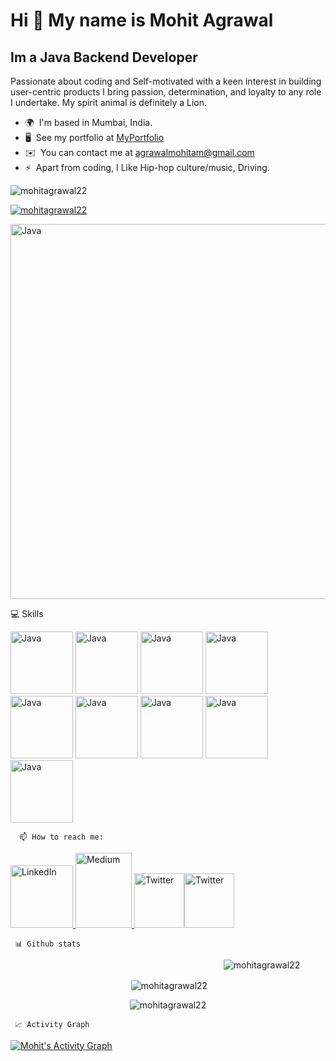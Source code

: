 

<!--
**mohitagrawal22/mohitagrawal22** is a ✨ _special_ ✨ repository because its `README.md` (this file) appears on your GitHub profile.

Here are some ideas to get you started:

- 🔭 I’m currently working on ...
- 🌱 I’m currently learning ...
- 👯 I’m looking to collaborate on ...
- 🤔 I’m looking for help with ...
- 💬 Ask me about ...
- 📫 How to reach me: ...
- 😄 Pronouns: ...
- ⚡ Fun fact: ...
-->





Hi 👋 My name is Mohit Agrawal
==============================

Im a Java Backend Developer
---------------------------
Passionate about coding and Self-motivated with a keen interest in building user-centric products I bring passion, determination, and loyalty to any role I undertake. My spirit animal is definitely a Lion.

*   🌍  I'm based in Mumbai, India.
*   🖥️  See my portfolio at [MyPortfolio](https://mohitagrawal22.github.io/)
*   ✉️  You can contact me at [agrawalmohitam@gmail.com](mailto:agrawalmohitam@gmail.com)
*   ⚡  Apart from coding, I Like Hip-hop culture/music, Driving.

<p align="left"> <img src="https://komarev.com/ghpvc/?username=mohitagrawal22&label=Profile%20views&color=0e75b6&style=flat" alt="mohitagrawal22" /> </p>

<p align="left"> <a href="https://github.com/ryo-ma/github-profile-trophy"><img src="https://github-profile-trophy.vercel.app/?username=mohitagrawal22" alt="mohitagrawal22" /></a> </p>

<img src="https://user-images.githubusercontent.com/58034490/141353655-b1a69eb8-0c04-4705-ac20-ef71c72ae177.gif" width="900" height="600" alt="Java" />


💻 Skills 
    

   <p align="left">
  <img src="https://cdn.icon-icons.com/icons2/2415/PNG/512/java_original_wordmark_logo_icon_146459.png" width="100" height="100" alt="Java" />
  <img src="https://user-images.githubusercontent.com/58034490/141354056-7bf12bcc-6ebc-4104-bd4e-d5e24db293f5.gif" width="100" height="100" alt="Java" />
  <img src="https://user-images.githubusercontent.com/58034490/141353058-36c5ef97-420a-4bcf-b871-7ef1cc262e26.png" width="100" height="100" alt="Java" />
  <img src="https://miro.medium.com/max/1400/0*Rplsn6TJYurdICZB.jpg" width="100" height="100" alt="Java" />
  <img src="https://user-images.githubusercontent.com/58034490/141354818-8c186650-e4fa-4463-9690-e8f91893dfa2.gif" width="100" height="100" alt="Java" />
  <img src="https://user-images.githubusercontent.com/58034490/141353054-2350801b-ca74-40c5-87b8-c8e3cb909928.png" width="100" height="100" alt="Java" />  
  <img src="https://user-images.githubusercontent.com/58034490/141353050-4624e02a-84d4-4a97-a533-fd8bae9fd418.png" width="100" height="100" alt="Java" />
  <img src="https://user-images.githubusercontent.com/58034490/141354514-b1d119b6-c960-4eb1-8178-12efd9a1fc83.gif" width="100" height="100" alt="Java" />
  <img src="https://pbs.twimg.com/profile_images/914842431748739072/66NFe2g3.jpg" width="100" height="100" alt="Java" />
  
   <!--This img tag works  <img src="" width="900" height="600" alt="Java" />  -->
          
      📫 How to reach me:  
   <a href="https://www.linkedin.com/in/mohit-agrawal-412a21175/" target="_blank" rel="noreferrer"><img src="https://180dc.org/wp-content/uploads/2020/01/Linkedin-logo-1-550x550-300x300.png" width="100" height="100" alt="LinkedIn" />
     <a href="http://www.medium.com/@agrawalmohitam" target="_blank" rel="noreferrer"><img src="https://raw.githubusercontent.com/danielcranney/readme-generator/main/public/icons/socials/medium.svg" width="90" height="120" alt="Medium" />
          <a href="https://twitter.com/Mohitagrawal105" target="_blank" rel="noreferrer"><img src="https://encrypted-tbn0.gstatic.com/images?q=tbn:ANd9GcS_M9gfMxKuhBLC0XylH90Q-0F50zKBlTcKMA&usqp=CAU" width="80" height="87"  alt="Twitter" /><a href="https://www.instagram.com/mohitagrawal22/" target="_blank" rel="noreferrer"><img src="https://upload.wikimedia.org/wikipedia/commons/thumb/a/a5/Instagram_icon.png/2048px-Instagram_icon.png" width="80" height="87"  alt="Twitter" /> </a>


     📊 Github stats
   
   <!--  dark, radical, merko, gruvbox, tokyonight, onedark, cobalt, synthwave, highcontrast, dracula    -->

<p align="center"><img align="center" style="margin-left:300px;" src="https://github-readme-stats.vercel.app/api/top-langs?username=mohitagrawal22&show_icons=true&locale=en&layout=compact&theme=gruvbox" alt="mohitagrawal22" /></p>               
        
<p  align="center">&nbsp;<img align="center" src="https://github-readme-stats.vercel.app/api?username=mohitagrawal22&show_icons=true&locale=en&theme=gruvbox" alt="mohitagrawal22" /></p>
<p  align="center"><img align="center" src="https://github-readme-streak-stats.herokuapp.com/?user=mohitagrawal22&theme=gruvbox" alt="mohitagrawal22" /></p>

               
             
  <!--  [    ![GitHub Stats](https://github-readme-stats.vercel.app/api?username=mohitagrawal22&theme=gruvbox)](https://github-readme-stats.vercel.app/api?username=mohitagrawal22&theme=gruvbox")  -->


 <!--  [![GitHub Streak](https://github-readme-streak-stats.herokuapp.com/?user=mohitagrawal22&theme=gruvbox)](https://git.io/streak-stats)  -->

     
 <!--   [![Top Langs](https://github-readme-stats.vercel.app/api/top-langs/?username=mohitagrawal22&theme=gruvbox)](https://github.com/mohitagrawal22/github-readme-stats)  -->
     

     
     📈 Activity Graph
    
  <a href="https://github.com/ashutosh00710/github-readme-activity-graph"><img alt="Mohit's Activity Graph" src="https://activity-graph.herokuapp.com/graph/?username=mohitagrawal22&bg_color=000&color=fff&line=00E676&point=fff&hide_border=true" /></a>

               
